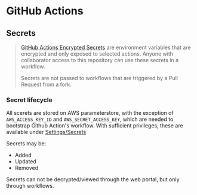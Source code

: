 # GitHub Actions

## Secrets

> [GitHub Actions Encrypted Secrets](https://docs.github.com/en/actions/reference/encrypted-secrets) are environment variables that are encrypted and only exposed to selected actions. Anyone with collaborator access to this repository can use these secrets in a workflow.
>
> Secrets are not passed to workflows that are triggered by a Pull Request from a fork.

### Secret lifecycle

All scerets are stored on AWS parameterstore, with the exception of `AWS_ACCESS_KEY_ID` and `AWS_SECRET_ACCESS_KEY`, which are needed to bootstrap Github Action's workflow. With sufficient privileges, these are available under [Settings/Secrets](https://github.com/DFE-Digital/teaching-vacancies/settings/secrets)

Secrets may be:
- Added
- Updated
- Removed

Secrets can not be decrypted/viewed through the web portal, but only through workflows.
